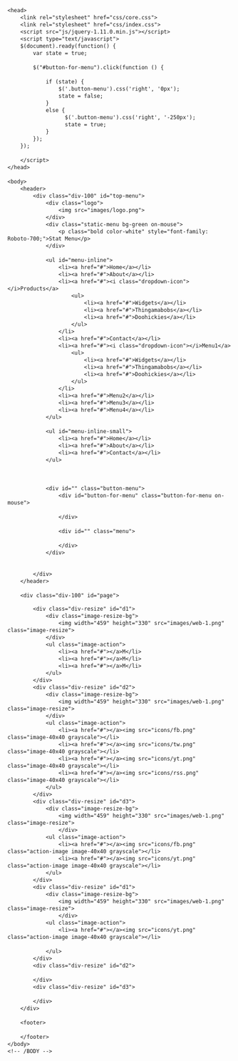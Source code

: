 <html>

	<head>
		<link rel="stylesheet" href="css/core.css">
		<link rel="stylesheet" href="css/index.css">
		<script src="js/jquery-1.11.0.min.js"></script>
		<script type="text/javascript">
		$(document).ready(function() {
			var state = true;

			$("#button-for-menu").click(function () {
				
			   	if (state) {
			        $('.button-menu').css('right', '0px');
			        state = false;
			    }
			    else {
			          $('.button-menu').css('right', '-250px');
			          state = true;
			    }
			});
		});
			
		</script>
	</head>

	<body>
		<header>
			<div class="div-100" id="top-menu">
				<div class="logo">
					<img src="images/logo.png">
				</div>
				<div class="static-menu bg-green on-mouse">
					<p class="bold color-white" style="font-family: Roboto-700;">Stat Menu</p>
				</div>

				<ul id="menu-inline">
				    <li><a href="#">Home</a></li>
				    <li><a href="#">About</a></li>
				    <li><a href="#"><i class="dropdown-icon"></i>Products</a>
				        <ul>
				            <li><a href="#">Widgets</a></li>
				            <li><a href="#">Thingamabobs</a></li>
				            <li><a href="#">Doohickies</a></li>
				        </ul>
				    </li>
				    <li><a href="#">Contact</a></li>
				    <li><a href="#"><i class="dropdown-icon"></i>Menu1</a>
				    	<ul>
				            <li><a href="#">Widgets</a></li>
				            <li><a href="#">Thingamabobs</a></li>
				            <li><a href="#">Doohickies</a></li>
				        </ul>
				    </li>
				    <li><a href="#">Menu2</a></li>
				    <li><a href="#">Menu3</a></li>
				    <li><a href="#">Menu4</a></li>
				</ul>

				<ul id="menu-inline-small">
				    <li><a href="#">Home</a></li>
				    <li><a href="#">About</a></li>
				    <li><a href="#">Contact</a></li>
				</ul>

				

				<div id="" class="button-menu">
					<div id="button-for-menu" class="button-for-menu on-mouse">
				
					</div>

					<div id="" class="menu">

					</div>
				</div>
				

			</div>
		</header>

		<div class="div-100" id="page">
<!--
			<div class="div-100" id="slider">
				<ul>
					<li><img src="images/slider1.png"></li>
					<li><img src="images/slider2.png"></li>
					<li><img src="images/slider3.png"></li>
					<li><img src="images/slider4.png"></li>
				</ul>
			</div>
-->
			<div class="div-resize" id="d1">
				<div class="image-resize-bg">
					<img width="459" height="330" src="images/web-1.png" class="image-resize">
				</div>
				<ul class="image-action">
					<li><a href="#"></a>M</li>
					<li><a href="#"></a>M</li>
					<li><a href="#"></a>M</li>
				</ul>
			</div>
			<div class="div-resize" id="d2">
				<div class="image-resize-bg">
					<img width="459" height="330" src="images/web-1.png" class="image-resize">
				</div>
				<ul class="image-action">
					<li><a href="#"></a><img src="icons/fb.png" class="image-40x40 grayscale"></li>
					<li><a href="#"></a><img src="icons/tw.png" class="image-40x40 grayscale"></li>
					<li><a href="#"></a><img src="icons/yt.png" class="image-40x40 grayscale"></li>
					<li><a href="#"></a><img src="icons/rss.png" class="image-40x40 grayscale"></li>
				</ul>
			</div>
			<div class="div-resize" id="d3">
				<div class="image-resize-bg">
					<img width="459" height="330" src="images/web-1.png" class="image-resize">
					</div>
				<ul class="image-action">
					<li><a href="#"></a><img src="icons/fb.png" class="action-image image-40x40 grayscale"></li>
					<li><a href="#"></a><img src="icons/yt.png" class="action-image image-40x40 grayscale"></li>
				</ul>
			</div>
			<div class="div-resize" id="d1">
				<div class="image-resize-bg">
					<img width="459" height="330" src="images/web-1.png" class="image-resize">
					</div>
				<ul class="image-action">
					<li><a href="#"></a><img src="icons/yt.png" class="action-image image-40x40 grayscale"></li>

				</ul>
			</div>
			<div class="div-resize" id="d2">

			</div>
			<div class="div-resize" id="d3">

			</div>
		</div>

		<footer>

		</footer>
	</body>
	<!-- /BODY -->
</html>
